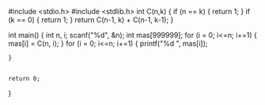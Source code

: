 #include <stdio.h>
#include <stdlib.h>
int C(n,k)
{
    if (n == k)
    {
        return 1;
    }
    if (k == 0)
    {
        return 1;
    }
    return C(n-1, k) + C(n-1, k-1);
}




int main()
{
    int n, i;
    scanf("%d", &n);
    int mas[999999];
    for (i = 0; i<=n; i+=1)
    {
        mas[i] = C(n, i);
    }
    for (i = 0; i<=n; i+=1)
    {
        printf("%d ", mas[i]);

    }


    return 0;
}
